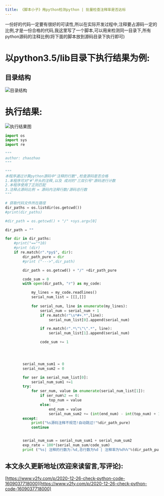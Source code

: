 ```yaml
---
title: 《脚本小子》用python检测python | 批量检查注释率是否达标
---
```




一份好的代码一定要有很好的可读性,所以在实际开发过程中,注释要占源码一定的比例,才是一份合格的代码,我这里写了一个脚本,可以用来检测同一目录下,所有python源码的注释比例(将下面的脚本放到源码目录下执行即可)

# 以python3.5/lib目录下执行结果为例:

## 目录结构

![目录结构](http://upload-images.jianshu.io/upload_images/3203841-d3945d16cf36d624.png?imageMogr2/auto-orient/strip%7CimageView2/2/w/1240)



# 执行结果:

![执行结果图](http://upload-images.jianshu.io/upload_images/3203841-9839708d603ee409.png?imageMogr2/auto-orient/strip%7CimageView2/2/w/1240)





```python
import os
import sys
import re

"""
author: zhaozhao
"""

"""
本程序通过计算python源码中"注释的行数",检查源码是否合格
1.本程序可对"#"开头的注释,以及 成对的"三双引号"源码进行计数
2.本程序使用了正则匹配
3.注释占源码比例 = 源码内注释行数/源码总行数
"""

# 获取代码文件所在路径
dir_paths = os.listdir(os.getcwd())
#print(dir_paths)

#dir_path = os.getcwd() + "/" +sys.argv[0]

dir_path = ""

for dir in dir_paths:
    #print("=="*10)
    #print (dir)
    if re.match(r".*py$", dir):
        dir_path_pure = dir
        #print ("--->",dir_path)

        dir_path = os.getcwd() + "/" +dir_path_pure

        code_sum = 0
        with open(dir_path, "r") as my_code:

            my_lines = my_code.readlines()
            serial_num_list = [[],[]]
            
            for serial_num, line in enumerate(my_lines):
                serial_num = serial_num + 1
                if re.match(r"\s*#+.*",line):
                    serial_num_list[0].append(serial_num)

                if re.match(r".*\"\"\".*", line):
                    serial_num_list[1].append(serial_num)

                code_sum += 1

                


        serial_num_sum1 = 0
        serial_num_sum2 = 0

        for ser in serial_num_list[0]:
            serial_num_sum1 +=1
        try:
            for ser_num, value in enumerate(serial_num_list[1]):
                if ser_num%2 == 0:
                    top_num = value
                else:
                    end_num = value
                    serial_num_sum2 += (int(end_num) - int(top_num) + 1)
        except:
            print("%s源码注释不规范!自动跳过!"%dir_path_pure)
            continue


        serial_num_sum = serial_num_sum1 + serial_num_sum2
        exp_rate = 100*(serial_num_sum/code_sum)
        print ("%s| 注释的行数为:%d,总行数为%d | 注释率为%d%%"%(dir_path_pure,serial_num_sum, code_sum,exp_rate))

```





## 本文永久更新地址(欢迎来读留言,写评论):

[https://www.v2fy.com/p/2020-12-26-check-python-code-1609037718000](https://www.v2fy.com/p/2020-12-26-check-python-code-1609037718000)
